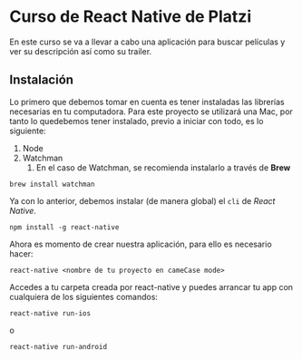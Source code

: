 # Curso de React Native de Platzi

En este curso se va a llevar a cabo una aplicación para buscar películas y ver su descripción así como su trailer.

## Instalación

Lo primero que debemos tomar en cuenta es tener instaladas las librerías necesarias en tu computadora. Para este proyecto se utilizará una Mac, por tanto lo quedebemos tener instalado, previo a iniciar con todo, es lo siguiente:

1. Node
2. Watchman
   1. En el caso de Watchman, se recomienda instalarlo a través de **Brew**

`brew install watchman`

Ya con lo anterior, debemos instalar (de manera global) el `cli` de *React Native*.

`npm install -g react-native`

Ahora es momento de crear nuestra aplicación, para ello es necesario hacer:

`react-native <nombre de tu proyecto en cameCase mode>`

Accedes a tu carpeta creada por react-native y puedes arrancar tu app con cualquiera de los siguientes comandos:

`react-native run-ios`

o

`react-native run-android`